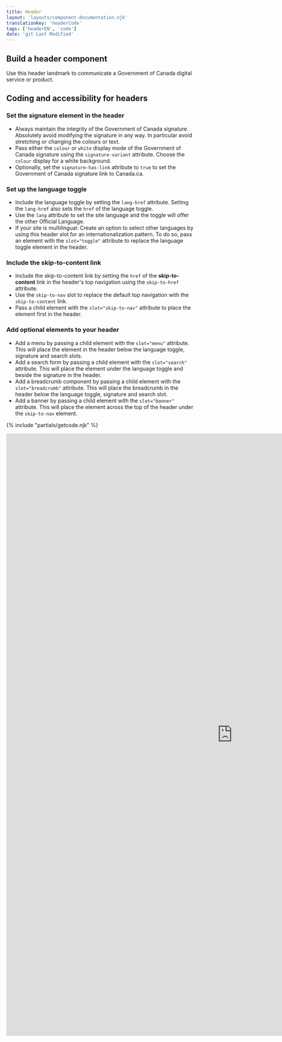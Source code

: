 ```yaml
---
title: Header
layout: 'layouts/component-documentation.njk'
translationKey: 'headerCode'
tags: ['headerEN', 'code']
date: 'git Last Modified'
---
```


## Build a header component

Use this header landmark to communicate a Government of Canada digital service or product.

## Coding and accessibility for headers

### Set the signature element in the header

- Always maintain the integrity of the Government of Canada signature. Absolutely avoid modifying the signature in any way. In particular avoid stretching or changing the colours or text.
- Pass either the `colour` or `white` display mode of the Government of Canada signature using the `signature-variant` attribute. Choose the `colour` display for a white background.
- Optionally, set the `signature-has-link` attribute to `true` to set the Government of Canada signature link to Canada.ca.

### Set up the language toggle

- Include the language toggle by setting the `lang-href` attribute. Setting the `lang-href` also sets the `href` of the language toggle.
- Use the `lang` attribute to set the site language and the toggle will offer the other Official Language.
- If your site is multilingual: Create an option to select other languages by using this header slot for an internationalization pattern. To do so, pass an element with the `slot="toggle"` attribute to replace the language toggle element in the header.

### Include the skip-to-content link

- Include the skip-to-content link by setting the `href` of the **skip-to-content** link in the header's top navigation using the `skip-to-href` attribute.
- Use the `skip-to-nav` slot to replace the default top navigation with the `skip-to-content` link.
- Pass a child element with the `slot="skip-to-nav"` attribute to place the element first in the header.

### Add optional elements to your header

- Add a menu by passing a child element with the `slot="menu"` attribute. This will place the element in the header below the language toggle, signature and search slots.
- Add a search form by passing a child element with the `slot="search"` attribute. This will place the element under the language toggle and beside the signature in the header.
- Add a breadcrumb component by passing a child element with the `slot="breadcrumb"` attribute. This will place the breadcrumb in the header below the language toggle, signature and search slot.
- Add a banner by passing a child element with the `slot="banner"` attribute. This will place the element across the top of the header under the `skip-to-nav` element.

{% include "partials/getcode.njk" %}

<iframe
  title="Overview of gcds-header properties and events."
  src="https://cds-snc.github.io/gcds-components/iframe.html?viewMode=docs&demo=true&singleStory=true&id=components-header--events-properties&lang=en"
  width="1200"
  height="1600"
  style="display: block; margin: 0 auto;"
  frameBorder="0"
  allow="clipboard-write"
></iframe>
